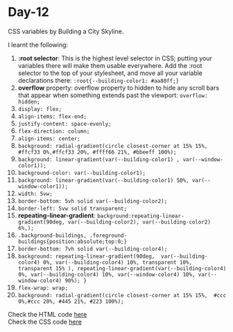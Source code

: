 # Day-12
CSS variables by Building a City Skyline.

I learnt the following:
1. **:root selector**: This is the highest level selector in CSS; putting your variables there will make them usable everywhere. Add the :root selector to the top of your stylesheet, and move all your variable declarations there: `:root{--building-color1: #aa80ff;}`
2. **overflow** property: overflow property to hidden to hide any scroll bars that appear when something extends past the viewport: `overflow: hidden;`
3. `display: flex;`
4. `align-items: flex-end;`
5. `justify-content: space-evenly;`
6. `flex-direction: column;`
7. `align-items: center;`
8. `background: radial-gradient(circle closest-corner at 15% 15%,  #ffcf33 0%,#ffcf33 20%, #ffff66 21%, #bbeeff 100%);`
9. `background: linear-gradient(var(--building-color1) , var(--window-color1));`
10. `background-color: var(--building-color1);`
11. `background: linear-gradient(var(--building-color1) 50%, var(--window-color1));`
12. `width: 5vw;`
13. `border-bottom: 5vh solid var(--building-color2);`
14. `border-left: 5vw solid transparent;`
15. **repeating-linear-gradient**: `background:repeating-linear-gradient(90deg, var(--building-color2), var(--building-color2) 6%,);`
16. `.background-buildings, .foreground-buildings{position:absolute;top:0;}`
17. `border-bottom: 7vh solid var(--building-color4);`
18. `background: repeating-linear-gradient(90deg, 
   var(--building-color4) 0%,
   var(--building-color4) 10%,
   transparent 10%,
   transparent 15%
   ),
   repeating-linear-gradient(var(--building-color4) 0%, var(--building-color4) 10%, var(--window-color4) 10%, var(--window-color4) 90%);
}`
19. `flex-wrap: wrap;`
20. `background: radial-gradient(circle closest-corner at 15% 15%,  #ccc 0%,#ccc 20%, #445 21%, #223 100%);`


Check the HTML code [here](./index.html)  
Check the CSS code [here](./styles.css)